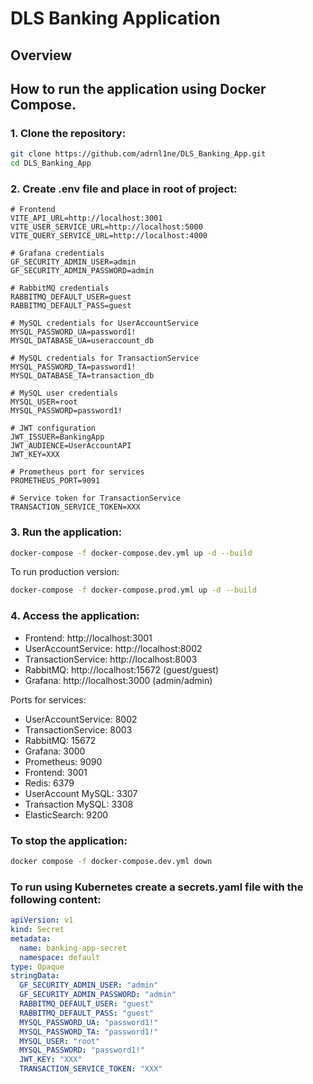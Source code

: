 # DLS Banking Application

## Overview


## How to run the application using Docker Compose.
### 1. Clone the repository:
```bash
git clone https://github.com/adrnl1ne/DLS_Banking_App.git
cd DLS_Banking_App
```

### 2. Create .env file and place in root of project:

```
# Frontend
VITE_API_URL=http://localhost:3001
VITE_USER_SERVICE_URL=http://localhost:5000
VITE_QUERY_SERVICE_URL=http://localhost:4000

# Grafana credentials
GF_SECURITY_ADMIN_USER=admin
GF_SECURITY_ADMIN_PASSWORD=admin

# RabbitMQ credentials
RABBITMQ_DEFAULT_USER=guest
RABBITMQ_DEFAULT_PASS=guest

# MySQL credentials for UserAccountService
MYSQL_PASSWORD_UA=password1!
MYSQL_DATABASE_UA=useraccount_db

# MySQL credentials for TransactionService
MYSQL_PASSWORD_TA=password1!
MYSQL_DATABASE_TA=transaction_db

# MySQL user credentials
MYSQL_USER=root
MYSQL_PASSWORD=password1!

# JWT configuration
JWT_ISSUER=BankingApp
JWT_AUDIENCE=UserAccountAPI
JWT_KEY=XXX

# Prometheus port for services
PROMETHEUS_PORT=9091

# Service token for TransactionService
TRANSACTION_SERVICE_TOKEN=XXX
```

### 3. Run the application:
```bash
docker-compose -f docker-compose.dev.yml up -d --build
```

To run production version:
```bash
docker-compose -f docker-compose.prod.yml up -d --build
```

### 4. Access the application:
- Frontend: http://localhost:3001
- UserAccountService: http://localhost:8002
- TransactionService: http://localhost:8003
- RabbitMQ: http://localhost:15672 (guest/guest)
- Grafana: http://localhost:3000 (admin/admin)

Ports for services:
- UserAccountService: 8002
- TransactionService: 8003
- RabbitMQ: 15672
- Grafana: 3000
- Prometheus: 9090
- Frontend: 3001
- Redis: 6379
- UserAccount MySQL: 3307
- Transaction MySQL: 3308 
- ElasticSearch: 9200

### To stop the application:
```bash
docker compose -f docker-compose.dev.yml down 
```

### To run using Kubernetes create a secrets.yaml file with the following content:
```yaml
apiVersion: v1
kind: Secret
metadata:
  name: banking-app-secret
  namespace: default
type: Opaque
stringData:
  GF_SECURITY_ADMIN_USER: "admin"
  GF_SECURITY_ADMIN_PASSWORD: "admin"
  RABBITMQ_DEFAULT_USER: "guest"
  RABBITMQ_DEFAULT_PASS: "guest"
  MYSQL_PASSWORD_UA: "password1!"
  MYSQL_PASSWORD_TA: "password1!"
  MYSQL_USER: "root"
  MYSQL_PASSWORD: "password1!"
  JWT_KEY: "XXX"
  TRANSACTION_SERVICE_TOKEN: "XXX"
```
